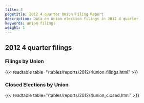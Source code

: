 ```yaml
---
title: 4
pagetitle: 2012 4 quarter Union Filing Report
description: Data on union election filings in 2012 4 quarter 
keywords: union filings
weight: 1
---
```


## 2012 4 quarter filings

### Filings by Union
{{< readtable table="/tables/reports/2012/4union_filings.html" >}}

### Closed Elections by Union
{{< readtable table="/tables/reports/2012/4union_closed.html" >}}

